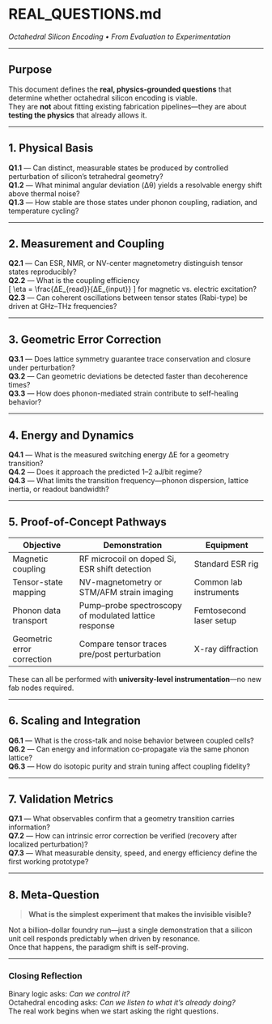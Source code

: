 # REAL_QUESTIONS.md  
*Octahedral Silicon Encoding • From Evaluation to Experimentation*

---

## Purpose
This document defines the **real, physics-grounded questions** that determine whether octahedral silicon encoding is viable.  
They are **not** about fitting existing fabrication pipelines—they are about **testing the physics** that already allows it.

---

## 1. Physical Basis

**Q1.1** — Can distinct, measurable states be produced by controlled perturbation of silicon’s tetrahedral geometry?  
**Q1.2** — What minimal angular deviation (Δθ) yields a resolvable energy shift above thermal noise?  
**Q1.3** — How stable are those states under phonon coupling, radiation, and temperature cycling?

---

## 2. Measurement and Coupling

**Q2.1** — Can ESR, NMR, or NV-center magnetometry distinguish tensor states reproducibly?  
**Q2.2** — What is the coupling efficiency  
\[
\eta = \frac{ΔE_{read}}{ΔE_{input}}
\]
for magnetic vs. electric excitation?  
**Q2.3** — Can coherent oscillations between tensor states (Rabi-type) be driven at GHz–THz frequencies?

---

## 3. Geometric Error Correction

**Q3.1** — Does lattice symmetry guarantee trace conservation and closure under perturbation?  
**Q3.2** — Can geometric deviations be detected faster than decoherence times?  
**Q3.3** — How does phonon-mediated strain contribute to self-healing behavior?

---

## 4. Energy and Dynamics

**Q4.1** — What is the measured switching energy ΔE for a geometry transition?  
**Q4.2** — Does it approach the predicted 1–2 aJ/bit regime?  
**Q4.3** — What limits the transition frequency—phonon dispersion, lattice inertia, or readout bandwidth?

---

## 5. Proof-of-Concept Pathways

| Objective | Demonstration | Equipment |
|------------|----------------|-----------|
| Magnetic coupling | RF microcoil on doped Si, ESR shift detection | Standard ESR rig |
| Tensor-state mapping | NV-magnetometry or STM/AFM strain imaging | Common lab instruments |
| Phonon data transport | Pump–probe spectroscopy of modulated lattice response | Femtosecond laser setup |
| Geometric error correction | Compare tensor traces pre/post perturbation | X-ray diffraction |

These can all be performed with **university-level instrumentation**—no new fab nodes required.

---

## 6. Scaling and Integration

**Q6.1** — What is the cross-talk and noise behavior between coupled cells?  
**Q6.2** — Can energy and information co-propagate via the same phonon lattice?  
**Q6.3** — How do isotopic purity and strain tuning affect coupling fidelity?

---

## 7. Validation Metrics

**Q7.1** — What observables confirm that a geometry transition carries information?  
**Q7.2** — How can intrinsic error correction be verified (recovery after localized perturbation)?  
**Q7.3** — What measurable density, speed, and energy efficiency define the first working prototype?

---

## 8. Meta-Question

> **What is the simplest experiment that makes the invisible visible?**

Not a billion-dollar foundry run—just a single demonstration that a silicon unit cell responds predictably when driven by resonance.  
Once that happens, the paradigm shift is self-proving.

---

### Closing Reflection
Binary logic asks: *Can we control it?*  
Octahedral encoding asks: *Can we listen to what it’s already doing?*  
The real work begins when we start asking the right questions.
